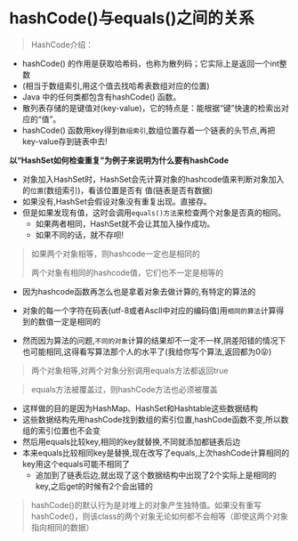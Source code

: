 # hashCode()与equals()之间的关系

>  HashCode介绍：
>

- hashCode() 的作⽤是获取哈希码，也称为散列码；它实际上是返回⼀个int整数
- (相当于数组索引,用这个值去找哈希表数组对应的位置)
- Java 中的任何类都包含有hashCode() 函数。 
- 散列表存储的是键值对(key-value)，它的特点是：能根据“键”快速的检索出对应的“值”。
- hashCode() 函数用key得到`数组索引`,数组位置存着一个链表的头节点,再把key-value存到链表中去!

**以“HashSet如何检查重复”为例⼦来说明为什么要有hashCode** 

- 对象加⼊HashSet时，HashSet会先计算对象的hashcode值来判断对象加⼊的`位置`(数组索引)，看该位置是否有 值(链表是否有数据)
- 如果没有,HashSet会假设对象没有重复出现。直接存。
- 但是如果发现有值，这时会调⽤`equals()⽅法`来检查两个对象是否真的相同。
  - 如果两者相同，HashSet就不会让其加⼊操作成功。
  - 如果不同的话，就不存呗!

>  如果两个对象相等，则hashcode⼀定也是相同的
>
>  两个对象有相同的hashcode值，它们也不⼀定是相等的 

- 因为hashcode函数再怎么也是拿着对象去做计算的,有特定的算法的

- 对象的每一个字符在码表(utf-8或者Ascll中对应的编码值)用`相同的算法`计算得到的数值一定是相同的
- 然而因为算法的问题,`不同的对象`计算的结果却不一定不一样,阴差阳错的情况下也可能相同,这得看写算法那个人的水平了(我给你写个算法,返回都为0😝)

>  两个对象相等,对两个对象分别调⽤equals⽅法都返回true 

>  equals⽅法被覆盖过，则hashCode⽅法也必须被覆盖 

- 这样做的目的是因为HashMap、HashSet和Hashtable这些数据结构
- 这些数据结构先用hashCode找到数组的索引位置,hashCode函数不变,所以数组的索引位置也不会变
- 然后用equals比较key,相同的key就替换,不同就添加都链表后边
- 本来equals比较相同key是替换,现在改写了equals,上次hashCode计算相同的key用这个equals可能不相同了
  - 追加到了链表后边,就出现了这个数据结构中出现了2个实际上是相同的key,之后get的时候有2个会出错的

>  hashCode()的默认⾏为是对堆上的对象产⽣独特值。如果没有重写hashCode()，则该class的两个对象⽆论如何都不会相等（即使这两个对象指向相同的数据） 